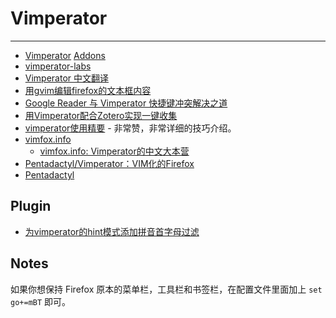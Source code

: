 
# Vimperator

----

* [Vimperator](http://vimperator.org/)
    [Addons](https://addons.mozilla.org/en-US/firefox/addon/4891)
* [vimperator-labs](http://code.google.com/p/vimperator-labs)
* [Vimperator 中文翻译](http://code.google.com/p/cvimp/)
* [用gvim编辑firefox的文本框内容](http://www.ooso.net/archives/432)
* [Google Reader 与 Vimperator 快捷键冲突解决之道](http://linuxtoy.org/archives/google-reader-and-vimperator.html)
* [用Vimperator配合Zotero实现一键收集](http://laoyang.info/vimperator-zotero)
* [vimperator使用精要](http://mooninsky.net/summary-of-vimperator) - 非常赞，非常详细的技巧介绍。
* [vimfox.info](http://vimfox.info/)
    * [vimfox.info: Vimperator的中文大本营](http://xbeta.info/latest-discuss.htm)
* [Pentadactyl/Vimperator：VIM化的Firefox](http://xbeta.info/vimperator.htm)
* [Pentadactyl](https://addons.mozilla.org/en-us/firefox/addon/pentadactyl/)

## Plugin

* [为vimperator的hint模式添加拼音首字母过滤](http://code.google.com/p/pinyin-hints-vimperator/)

## Notes

如果你想保持 Firefox 原本的菜单栏，工具栏和书签栏，在配置文件里面加上 `set go+=mBT` 即可。
